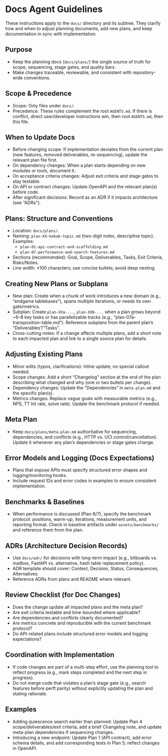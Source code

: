 # Docs Agent Guidelines

These instructions apply to the `docs/` directory and its subtree.
They clarify how and when to adjust planning documents, add new plans,
and keep documentation in sync with implementation.

## Purpose
- Keep the planning docs (`docs/plans/`) the single source of truth for scope, sequencing,
  stage gates, and quality bars.
- Make changes traceable, reviewable, and consistent with repository-wide conventions.

## Scope & Precedence
- Scope: Only files under `docs/`.
- Precedence: These rules complement the root `AGENTS.md`. If there is conflict, direct
  user/developer instructions win, then root `AGENTS.md`, then this file.

## When to Update Docs
- Before changing scope: If implementation deviates from the current plan (new features,
  removed deliverables, re-sequencing), update the relevant plan file first.
- On dependency changes: When a plan starts depending on new modules or tools, document it.
- On acceptance criteria changes: Adjust exit criteria and stage gates to stay testable.
- On API or contract changes: Update OpenAPI and the relevant plan(s) before code.
- After significant decisions: Record as an ADR if it impacts architecture (see “ADRs”).

## Plans: Structure and Conventions
- Location: `docs/plans/`.
- Naming: `plan-XX-kebab-topic.md` (two-digit index, descriptive topic). Examples:
  - `plan-01-api-contract-and-scaffolding.md`
  - `plan-07-performance-and-search-features.md`
- Sections (recommended): Goal, Scope, Deliverables, Tasks, Exit Criteria, Risks/Notes.
- Line width: ≤100 characters; use concise bullets; avoid deep nesting.

## Creating New Plans or Subplans
- New plan: Create when a chunk of work introduces a new domain (e.g., “endgame tablebases”),
  spans multiple iterations, or needs its own gate/metrics.
- Subplan: Create `plan-XXa-...`, `plan-XXb-...` when a plan grows beyond ~6–8 key tasks or
  has parallelizable tracks (e.g., “plan-07a-transposition-table.md”). Reference subplans from
  the parent plan’s “Deliverables”/“Tasks”.
- Cross-cutting notes: If a change affects multiple plans, add a short note to each impacted
  plan and link to a single source plan for details.

## Adjusting Existing Plans
- Minor edits (typos, clarifications): Inline update; no special callout needed.
- Scope changes: Add a short “Changelog” section at the end of the plan describing what changed
  and why (one or two bullets per change).
- Dependency changes: Update the “Dependencies” in `meta-plan.md` and the specific plan(s).
- Metrics changes: Replace vague goals with measurable metrics (e.g., NPS, TT hit rate, solve
  rate). Update the benchmark protocol if needed.

## Meta Plan
- Keep `docs/plans/meta-plan.md` authoritative for sequencing, dependencies, and conflicts
  (e.g., HTTP vs. UCI control/cancellation). Update it whenever any plan’s dependencies or
  stage gates change.

## Error Models and Logging (Docs Expectations)
- Plans that expose APIs must specify structured error shapes and logging/monitoring hooks.
- Include request IDs and error codes in examples to ensure consistent implementation.

## Benchmarks & Baselines
- When performance is discussed (Plan 6/7), specify the benchmark protocol: positions,
  warm-up, iterations, measurement units, and reporting format. Check in baseline artifacts
  under `assets/benchmarks/` and reference them from the plan.

## ADRs (Architecture Decision Records)
- Use `docs/adr/` for decisions with long-term impact (e.g., bitboards vs. mailbox,
  FastAPI vs. alternative, hash table replacement policy).
- ADR template should cover: Context, Decision, Status, Consequences, Alternatives.
- Reference ADRs from plans and README where relevant.

## Review Checklist (for Doc Changes)
- Does the change update all impacted plans and the meta plan?
- Are exit criteria testable and time-bounded where applicable?
- Are dependencies and conflicts clearly documented?
- Are metrics concrete and reproducible with the current benchmark protocol?
- Do API-related plans include structured error models and logging expectations?

## Coordination with Implementation
- If code changes are part of a multi-step effort, use the planning tool to reflect progress
  (e.g., mark steps completed and the next step in progress).
- Do not merge code that violates a plan’s stage gate (e.g., search features before perft
  parity) without explicitly updating the plan and stating rationale.

## Examples
- Adding quiescence search earlier than planned: Update Plan 4 scope/deliverables/exit criteria,
  add a brief Changelog note, and update meta-plan dependencies if sequencing changes.
- Introducing a new endpoint: Update Plan 1 (API contract), add error schema details, and add
  corresponding tests in Plan 5; reflect changes in OpenAPI.

